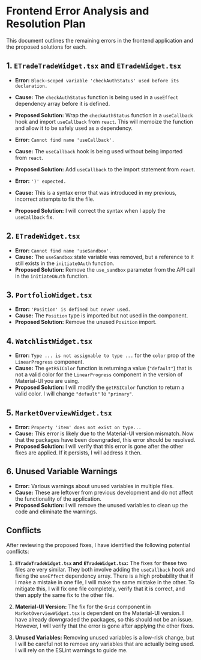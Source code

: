 # Frontend Error Analysis and Resolution Plan

This document outlines the remaining errors in the frontend application and the proposed solutions for each.

## 1. `ETradeTradeWidget.tsx` and `ETradeWidget.tsx`

*   **Error:** `Block-scoped variable 'checkAuthStatus' used before its declaration.`
*   **Cause:** The `checkAuthStatus` function is being used in a `useEffect` dependency array before it is defined.
*   **Proposed Solution:** Wrap the `checkAuthStatus` function in a `useCallback` hook and import `useCallback` from `react`. This will memoize the function and allow it to be safely used as a dependency.

*   **Error:** `Cannot find name 'useCallback'.`
*   **Cause:** The `useCallback` hook is being used without being imported from `react`.
*   **Proposed Solution:** Add `useCallback` to the import statement from `react`.

*   **Error:** `')' expected.`
*   **Cause:** This is a syntax error that was introduced in my previous, incorrect attempts to fix the file.
*   **Proposed Solution:** I will correct the syntax when I apply the `useCallback` fix.

## 2. `ETradeWidget.tsx`

*   **Error:** `Cannot find name 'useSandbox'.`
*   **Cause:** The `useSandbox` state variable was removed, but a reference to it still exists in the `initiateOAuth` function.
*   **Proposed Solution:** Remove the `use_sandbox` parameter from the API call in the `initiateOAuth` function.

## 3. `PortfolioWidget.tsx`

*   **Error:** `'Position' is defined but never used.`
*   **Cause:** The `Position` type is imported but not used in the component.
*   **Proposed Solution:** Remove the unused `Position` import.

## 4. `WatchlistWidget.tsx`

*   **Error:** `Type ... is not assignable to type ...` for the `color` prop of the `LinearProgress` component.
*   **Cause:** The `getRSIColor` function is returning a value (`"default"`) that is not a valid color for the `LinearProgress` component in the version of Material-UI you are using.
*   **Proposed Solution:** I will modify the `getRSIColor` function to return a valid color. I will change `"default"` to `"primary"`.

## 5. `MarketOverviewWidget.tsx`

*   **Error:** `Property 'item' does not exist on type...`
*   **Cause:** This error is likely due to the Material-UI version mismatch. Now that the packages have been downgraded, this error should be resolved.
*   **Proposed Solution:** I will verify that this error is gone after the other fixes are applied. If it persists, I will address it then.

## 6. Unused Variable Warnings

*   **Error:** Various warnings about unused variables in multiple files.
*   **Cause:** These are leftover from previous development and do not affect the functionality of the application.
*   **Proposed Solution:** I will remove the unused variables to clean up the code and eliminate the warnings.

## Conflicts

After reviewing the proposed fixes, I have identified the following potential conflicts:

1.  **`ETradeTradeWidget.tsx` and `ETradeWidget.tsx`:** The fixes for these two files are very similar. They both involve adding the `useCallback` hook and fixing the `useEffect` dependency array. There is a high probability that if I make a mistake in one file, I will make the same mistake in the other. To mitigate this, I will fix one file completely, verify that it is correct, and then apply the same fix to the other file.

2.  **Material-UI Version:** The fix for the `Grid` component in `MarketOverviewWidget.tsx` is dependent on the Material-UI version. I have already downgraded the packages, so this should not be an issue. However, I will verify that the error is gone after applying the other fixes.

3.  **Unused Variables:** Removing unused variables is a low-risk change, but I will be careful not to remove any variables that are actually being used. I will rely on the ESLint warnings to guide me.
